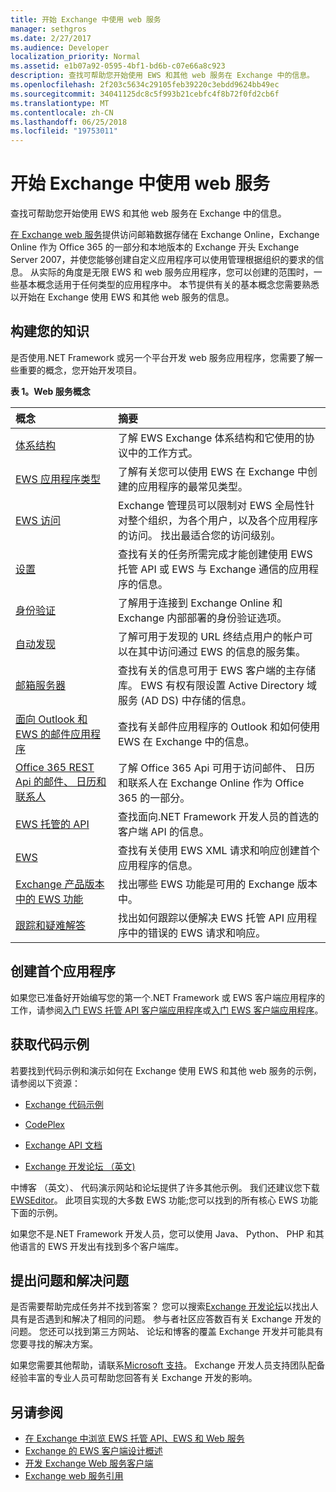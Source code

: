 ```yaml
---
title: 开始 Exchange 中使用 web 服务
manager: sethgros
ms.date: 2/27/2017
ms.audience: Developer
localization_priority: Normal
ms.assetid: e1b07a92-0595-4bf1-bd6b-c07e66a8c923
description: 查找可帮助您开始使用 EWS 和其他 web 服务在 Exchange 中的信息。
ms.openlocfilehash: 2f203c5634c29105feb39220c3ebdd9624bb49ec
ms.sourcegitcommit: 34041125dc8c5f993b21cebfc4f8b72f0fd2cb6f
ms.translationtype: MT
ms.contentlocale: zh-CN
ms.lasthandoff: 06/25/2018
ms.locfileid: "19753011"
---
```

# <a name="start-using-web-services-in-exchange"></a>开始 Exchange 中使用 web 服务

查找可帮助您开始使用 EWS 和其他 web 服务在 Exchange 中的信息。
  
[在 Exchange web 服务](explore-the-ews-managed-api-ews-and-web-services-in-exchange.md)提供访问邮箱数据存储在 Exchange Online，Exchange Online 作为 Office 365 的一部分和本地版本的 Exchange 开头 Exchange Server 2007，并使您能够创建自定义应用程序可以使用管理根据组织的要求的信息。 从实际的角度是无限 EWS 和 web 服务应用程序，您可以创建的范围时，一些基本概念适用于任何类型的应用程序中。 本节提供有关的基本概念您需要熟悉以开始在 Exchange 使用 EWS 和其他 web 服务的信息。 
  
## <a name="build-your-knowledge"></a>构建您的知识
<a name="bk_Knowledge"> </a>

是否使用.NET Framework 或另一个平台开发 web 服务应用程序，您需要了解一些重要的概念，您开始开发项目。 
  
**表 1。Web 服务概念**

|**概念**|**摘要**|
|:-----|:-----|
|[体系结构](ews-applications-and-the-exchange-architecture.md) <br/> |了解 EWS Exchange 体系结构和它使用的协议中的工作方式。  <br/> |
|[EWS 应用程序类型](ews-application-types.md) <br/> |了解有关您可以使用 EWS 在 Exchange 中创建的应用程序的最常见类型。  <br/> |
|[EWS 访问](controlling-client-application-access-to-ews-in-exchange.md) <br/> |Exchange 管理员可以限制对 EWS 全局性针对整个组织，为各个用户，以及各个应用程序的访问。 找出最适合您的访问级别。  <br/> |
|[设置](setting-up-your-ews-application.md) <br/> |查找有关的任务所需完成才能创建使用 EWS 托管 API 或 EWS 与 Exchange 通信的应用程序的信息。  <br/> |
|[身份验证](authentication-and-ews-in-exchange.md) <br/> |了解用于连接到 Exchange Online 和 Exchange 内部部署的身份验证选项。  <br/> |
|[自动发现](autodiscover-for-exchange.md) <br/> |了解可用于发现的 URL 终结点用户的帐户可以在其中访问通过 EWS 的信息的服务集。  <br/> |
|[邮箱服务器](http://technet.microsoft.com/en-us/library/jj150491%28v=exchg.150%29.aspx) <br/> |查找有关的信息可用于 EWS 客户端的主存储库。 EWS 有权有限设置 Active Directory 域服务 (AD DS) 中存储的信息。  <br/> |
|[面向 Outlook 和 EWS 的邮件应用程序](mail-apps-for-outlook-and-ews-in-exchange.md) <br/> |查找有关邮件应用程序的 Outlook 和如何使用 EWS 在 Exchange 中的信息。  <br/> |
|[Office 365 REST Api 的邮件、 日历和联系人](office-365-rest-apis-for-mail-calendars-and-contacts.md) <br/> |了解 Office 365 Api 可用于访问邮件、 日历和联系人在 Exchange Online 作为 Office 365 的一部分。  <br/> |
|[EWS 托管的 API](get-started-with-ews-managed-api-client-applications.md) <br/> |查找面向.NET Framework 开发人员的首选的客户端 API 的信息。  <br/> |
|[EWS](get-started-with-ews-client-applications.md) <br/> |查找有关使用 EWS XML 请求和响应创建首个应用程序的信息。  <br/> |
|[Exchange 产品版本中的 EWS 功能](ews-functionality-in-exchange-product-versions.md) <br/> |找出哪些 EWS 功能是可用的 Exchange 版本中。  <br/> |
|[跟踪和疑难解答](how-to-trace-requests-responses-to-troubleshoot-ews-managed-api-applications.md) <br/> |找出如何跟踪以便解决 EWS 托管 API 应用程序中的错误的 EWS 请求和响应。  <br/> |
   
## <a name="create-your-first-application"></a>创建首个应用程序
<a name="create"> </a>

如果您已准备好开始编写您的第一个.NET Framework 或 EWS 客户端应用程序的工作，请参阅[入门 EWS 托管 API 客户端应用程序](get-started-with-ews-managed-api-client-applications.md)或[入门 EWS 客户端应用程序](get-started-with-ews-client-applications.md)。
  
## <a name="get-code-samples"></a>获取代码示例
<a name="samples"> </a>

若要找到代码示例和演示如何在 Exchange 使用 EWS 和其他 web 服务的示例，请参阅以下资源：
  
- [Exchange 代码示例](http://code.msdn.microsoft.com/exchange)
    
- [CodePlex](http://www.codeplex.com/)
    
- [Exchange API 文档](develop-web-service-clients-for-exchange.md)
    
- [Exchange 开发论坛 （英文)](http://social.technet.microsoft.com/Forums/exchange/en-US/home?forum=exchangesvrdevelopment)
    
中博客 （英文）、 代码演示网站和论坛提供了许多其他示例。 我们还建议您下载[EWSEditor](http://ewseditor.codeplex.com/)。 此项目实现的大多数 EWS 功能;您可以找到的所有核心 EWS 功能下面的示例。
  
如果您不是.NET Framework 开发人员，您可以使用 Java、 Python、 PHP 和其他语言的 EWS 开发出有找到多个客户端库。 
  
## <a name="ask-questions-and-solve-problems"></a>提出问题和解决问题
<a name="questions"> </a>

是否需要帮助完成任务并不找到答案？ 您可以搜索[Exchange 开发论坛](http://social.technet.microsoft.com/Forums/exchange/en-US/home?forum=exchangesvrdevelopment)以找出人具有是否遇到和解决了相同的问题。 参与者社区应答数百有关 Exchange 开发的问题。 您还可以找到第三方网站、 论坛和博客的覆盖 Exchange 开发并可能具有您要寻找的解决方案。 
  
如果您需要其他帮助，请联系[Microsoft 支持](https://support.microsoft.com/)。 Exchange 开发人员支持团队配备经验丰富的专业人员可帮助您回答有关 Exchange 开发的影响。 
  
## <a name="see-also"></a>另请参阅

- [在 Exchange 中浏览 EWS 托管 API、EWS 和 Web 服务](explore-the-ews-managed-api-ews-and-web-services-in-exchange.md) 
- [Exchange 的 EWS 客户端设计概述](ews-client-design-overview-for-exchange.md) 
- [开发 Exchange Web 服务客户端](develop-web-service-clients-for-exchange.md) 
- [Exchange web 服务引用](../web-service-reference/web-services-reference-for-exchange.md)
    


